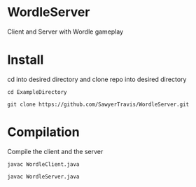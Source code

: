 # WordleServer

Client and Server with Wordle gameplay

# Install

cd into desired directory and clone repo into desired directory 

```
cd ExampleDirectory
```

```
git clone https://github.com/SawyerTravis/WordleServer.git
```

# Compilation 

Compile the client and the server 

```
javac WordleClient.java

javac WordleServer.java
```
